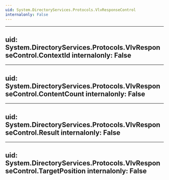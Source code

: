 ```yaml
---
uid: System.DirectoryServices.Protocols.VlvResponseControl
internalonly: False
---
```


---
uid: System.DirectoryServices.Protocols.VlvResponseControl.ContextId
internalonly: False
---

---
uid: System.DirectoryServices.Protocols.VlvResponseControl.ContentCount
internalonly: False
---

---
uid: System.DirectoryServices.Protocols.VlvResponseControl.Result
internalonly: False
---

---
uid: System.DirectoryServices.Protocols.VlvResponseControl.TargetPosition
internalonly: False
---
